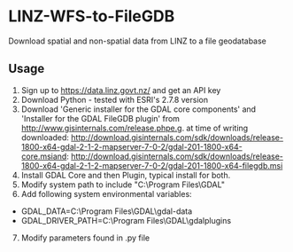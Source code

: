 # LINZ-WFS-to-FileGDB
Download spatial and non-spatial data from LINZ to a file geodatabase

## Usage
1. Sign up to https://data.linz.govt.nz/ and get an API key
2. Download Python - tested with ESRI's 2.7.8 version
3. Download 'Generic installer for the GDAL core components' and 'Installer for the GDAL FileGDB plugin' from http://www.gisinternals.com/release.phpe.g. at time of writing downloaded: http://download.gisinternals.com/sdk/downloads/release-1800-x64-gdal-2-1-2-mapserver-7-0-2/gdal-201-1800-x64-core.msiand: http://download.gisinternals.com/sdk/downloads/release-1800-x64-gdal-2-1-2-mapserver-7-0-2/gdal-201-1800-x64-filegdb.msi
4. Install GDAL Core and then Plugin, typical install for both.
5. Modify system path to include "C:\Program Files\GDAL"
6. Add following system environmental variables:
 * GDAL_DATA=C:\Program Files\GDAL\gdal-data
 * GDAL_DRIVER_PATH=C:\Program Files\GDAL\gdalplugins
7. Modify parameters found in .py file
